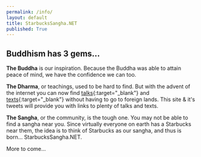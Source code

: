 ```yaml
---
permalink: /info/
layout: default
title: StarbucksSangha.NET
published: True
---
```

## Buddhism has 3 gems...

<b>The Buddha</b> is our inspiration. Because the Buddha was able to attain peace of mind, we have the confidence we can too.

<b>The Dharma</b>, or teachings, used to be hard to find. But with the advent of the internet you can now find [talks](https://www.dhammatalks.org/mp3_collections_index.html){:target="_blank"} and [texts](https://www.dhammatalks.org/suttas/index.html){:target="_blank"} without having to go to foreign lands. This site & it's tweets will provide you with links to plenty of talks and texts.

<b>The Sangha</b>, or the community, is the tough one. You may not be able to find a sangha near you. Since virtually everyone on earth has a Starbucks near them, the idea is to think of Starbucks as our sangha, and thus is born... StarbucksSangha.NET.

More to come...
<!--

<div style="float; margin-bottom:25px;"></div>
<center><font size="-1">DRAFT ONLY - edited - thursday 9/6 </font></center>
-->
